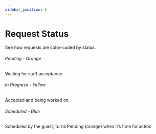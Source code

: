 ```yaml
---
sidebar_position: 0
---
```


# Request Status

See how requests are color-coded by status.

<h6 style={{backgroundColor:"orange", width:120}}>Pending - Orange</h6> Waiting for staff acceptance.

<h6 style={{backgroundColor:"yellow", width:140}}>In Progress - Yellow</h6> Accepted and being worked on.

<h6 style={{backgroundColor:"#A4C2F4", width:120}}>Scheduled - Blue</h6> Scheduled by the guest; turns Pending (orange) when it’s time for action